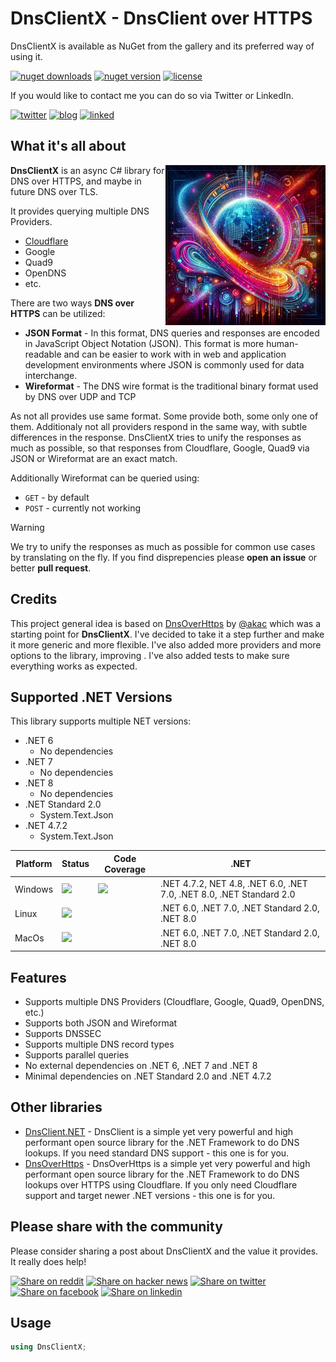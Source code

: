 ﻿# DnsClientX - DnsClient over HTTPS

DnsClientX is available as NuGet from the gallery and its preferred way of using it.

[![nuget downloads](https://img.shields.io/nuget/dt/DnsClientX?label=nuget%20downloads)](https://www.nuget.org/packages/DnsClientX)
[![nuget version](https://img.shields.io/nuget/v/DnsClientX)](https://www.nuget.org/packages/DnsClientX)
[![license](https://img.shields.io/github/license/EvotecIT/DnsClientX.svg)](#)

If you would like to contact me you can do so via Twitter or LinkedIn.

[![twitter](https://img.shields.io/twitter/follow/PrzemyslawKlys.svg?label=Twitter%20%40PrzemyslawKlys&style=social)](https://twitter.com/PrzemyslawKlys)
[![blog](https://img.shields.io/badge/Blog-evotec.xyz-2A6496.svg)](https://evotec.xyz/hub)
[![linked](https://img.shields.io/badge/LinkedIn-pklys-0077B5.svg?logo=LinkedIn)](https://www.linkedin.com/in/pklys)

## What it's all about

<img width="256" height="256" align=right src="https://raw.githubusercontent.com/EvotecIT/DnsClientX/master/Assets/Icons/DnsClientX3.png">

**DnsClientX** is an async C# library for DNS over HTTPS, and maybe in future DNS over TLS.

It provides querying multiple DNS Providers.
- [Cloudflare](https://developers.cloudflare.com/1.1.1.1/encryption/dns-over-https/)
- Google
- Quad9
- OpenDNS
- etc.

There are two ways **DNS over HTTPS** can be utilized:
- **JSON Format** - In this format, DNS queries and responses are encoded in JavaScript Object Notation (JSON). This format is more human-readable and can be easier to work with in web and application development environments where JSON is commonly used for data interchange.
- **Wireformat** - The DNS wire format is the traditional binary format used by DNS over UDP and TCP

As not all provides use same format. Some provide both, some only one of them. Additionaly not all providers respond in the same way, with subtle differences in the response.
DnsClientX tries to unify the responses as much as possible, so that responses from Cloudflare, Google, Quad9 via JSON or Wireformat are an exact match.

Additionally Wireformat can be queried using:
- `GET` - by default
- `POST` - currently not working

> [!WARNING]
> We try to unify the responses as much as possible for common use cases by translating on the fly. If you find disprepencies please **open an issue** or better **pull request**.

## Credits

This project general idea is based on [DnsOverHttps](https://github.com/actually-akac/DnsOverHttps) by [@akac](https://github.com/actually-akac) which was a starting point for **DnsClientX**. I've decided to take it a step further and make it more generic and more flexible. I've also added more providers and more options to the library, improving . I've also added tests to make sure everything works as expected.

## Supported .NET Versions

This library supports multiple NET versions:
- .NET 6
  - No dependencies
- .NET 7
  - No dependencies
- .NET 8
  - No dependencies
- .NET Standard 2.0
  - System.Text.Json
- .NET 4.7.2
  - System.Text.Json


| Platform | Status                                                                                                                                                                                                 | Code Coverage                                                                                                                                                                                                                                           | .NET                                                                          |
| -------- |--------------------------------------------------------------------------------------------------------------------------------------------------------------------------------------------------------| ------------------------------------------------------------------------------------------------------------------------------------------------------------------------------------------------------------------------------------------------------- | ----------------------------------------------------------------------------- |
| Windows  | <a href="https://dev.azure.com/evotecpl/DnsClientX/_build?definitionId=30"><img src="https://dev.azure.com/evotecpl/DnsClientX/_apis/build/status%2FDnsClientX%20Windows?branchName=master?compact_message&label=Tests%20Windows"></a> | <a href="https://dev.azure.com/evotecpl/DnsClientX/_build?definitionId=30&view=ms.vss-pipelineanalytics-web.new-build-definition-pipeline-analytics-view-cardmetrics"><img src="https://img.shields.io/azure-devops/coverage/evotecpl/DnsClientX/30"></a> | .NET 4.7.2, NET 4.8, .NET 6.0, .NET 7.0, .NET 8.0, .NET Standard 2.0 |
| Linux    | <a href="https://dev.azure.com/evotecpl/DnsClientX/_build?definitionId=31"><img src="https://dev.azure.com/evotecpl/DnsClientX/_apis/build/status%2FDnsClientX%20Linux?branchName=master?compact_message&label=Tests%20Linux"></a>   |  | .NET 6.0, .NET 7.0, .NET Standard 2.0, .NET 8.0    |
| MacOs    | <a href="https://dev.azure.com/evotecpl/OfficeIMO/_build?definitionId=32"><img src="https://dev.azure.com/evotecpl/DnsClientX/_apis/build/status%2FDnsClientX%20macOs?branchName=master?compact_message&label=Tests%20MacOs"></a>   |  | .NET 6.0, .NET 7.0, .NET Standard 2.0, .NET 8.0   |


## Features

- Supports multiple DNS Providers (Cloudflare, Google, Quad9, OpenDNS, etc.)
- Supports both JSON and Wireformat
- Supports DNSSEC
- Supports multiple DNS record types
- Supports parallel queries
- No external dependencies on .NET 6, .NET 7 and .NET 8
- Minimal dependencies on .NET Standard 2.0 and .NET 4.7.2

## Other libraries

- [DnsClient.NET](https://github.com/MichaCo/DnsClient.NET) - DnsClient is a simple yet very powerful and high performant open source library for the .NET Framework to do DNS lookups. If you need standard DNS support - this one is for you.
- [DnsOverHttps](https://github.com/actually-akac/DnsOverHttps) - DnsOverHttps is a simple yet very powerful and high performant open source library for the .NET Framework to do DNS lookups over HTTPS using Cloudflare. If you only need Cloudflare support and target newer .NET versions - this one is for you.


## Please share with the community

Please consider sharing a post about DnsClientX and the value it provides. It really does help!

[![Share on reddit](https://img.shields.io/badge/share%20on-reddit-red?logo=reddit)](https://reddit.com/submit?url=https://github.com/EvotecIT/DnsClientX&title=DnsClientX)
[![Share on hacker news](https://img.shields.io/badge/share%20on-hacker%20news-orange?logo=ycombinator)](https://news.ycombinator.com/submitlink?u=https://github.com/EvotecIT/DnsClientX)
[![Share on twitter](https://img.shields.io/badge/share%20on-twitter-03A9F4?logo=twitter)](https://twitter.com/share?url=https://github.com/EvotecIT/DnsClientX&t=DnsClientX)
[![Share on facebook](https://img.shields.io/badge/share%20on-facebook-1976D2?logo=facebook)](https://www.facebook.com/sharer/sharer.php?u=https://github.com/EvotecIT/DnsClientX)
[![Share on linkedin](https://img.shields.io/badge/share%20on-linkedin-3949AB?logo=linkedin)](https://www.linkedin.com/shareArticle?url=https://github.com/EvotecIT/DnsClientX&title=DnsClientX)


## Usage

```csharp
using DnsClientX;
```